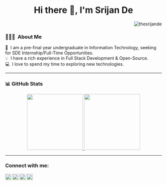 <h1 align="center">Hi there 👋, I'm Srijan De</h1>
<p align="right"> <img src="https://komarev.com/ghpvc/?username=thesrijande" alt="thesrijande" /> </p>




### 👨🏻‍💻 &nbsp;About Me

🔭 &nbsp;I am a pre-final year undergraduate in Information Technology, seeking for SDE Internship/Full-Time Opportunities.\
💡 &nbsp;I have a rich experience in Full Stack Development & Open-Source.\
💻 &nbsp;I love to spend my time to exploring new technologies.
<hr>





### 📊 GitHub Stats

<p align="center">
  <a href="https://github.com/thesrijande">
    <img height="180em" src="https://github-readme-stats.vercel.app/api?username=thesrijande&count_private=true&show_icons=true&theme=onedark&include_all_commits=true"/>
    <img height="180em" src="https://github-readme-streak-stats.herokuapp.com/?user=thesrijande&count_private=true&show_icons=true&theme=onedark&include_all_commits=true"/>
  </a>
</p>
 <hr>
 
 
### Connect with me:
<div align="center>


[<img align="left" width="20px" src="https://www.flaticon.com/svg/vstatic/svg/174/174857.svg?token=exp=1620717558~hmac=d5adc545fb0b3ce17fb55c3985ab3969" />](https://linkedin.com/in/thesrijande)

[<img align="left" width="20px" src="https://www.flaticon.com/svg/vstatic/svg/733/733579.svg?token=exp=1620717597~hmac=304c5ae92192b44418805ac597f0f9b8" />](https://twitter.com/TheSrijanDe)

[<img align="left" width="20px" src="https://www.flaticon.com/svg/vstatic/svg/733/733547.svg?token=exp=1620717635~hmac=d9746d932596c50920ce76703a8b7dfb"/>](https://www.facebook.com/thesrijande)

[<img align="left" width="20px" src="https://www.flaticon.com/svg/vstatic/svg/174/174855.svg?token=exp=1620717659~hmac=d6edff89aa5d54172bd9b84da72b076b" />](https://instagram.com/thesrijande)

</div>
